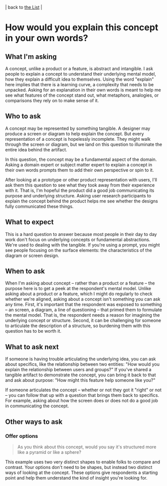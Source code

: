 | back to [the List](index.md) |

# How would you explain this concept in your own words?
## What I'm asking
A concept, unlike a product or a feature, is abstract and intangible. I ask people to explain a concept to understand their underlying mental model, how they explain a difficult idea to themselves. Using the word "explain" here implies that there is a learning curve, a complexity that needs to be unpacked. Asking for an explanation in their own words is meant to help me see what features of the concept stand out, what metaphors, analogies, or comparisons they rely on to make sense of it.

## Who to ask
A concept may be represented by something tangible. A designer may produce a screen or diagram to help explain the concept. But every representation of a concept is hopelessly incomplete. They might walk through the screen or diagram, but we land on this question to illuminate the entire idea behind the artifact.

In this question, the concept may be a fundamental aspect of the domain. Asking a domain expert or subject matter expert to explain a concept in their own words prompts them to add their own perspective or spin to it.

After looking at a prototype or other product representation with users, I'll ask them this question to see what they took away from their experience with it. That is, I'm hopeful the product did a good job communicating its purpose and underlying structure. Asking user research participants to explain the concept behind the product helps me see whether the designs fully communicated these things.

## What to expect
This is a hard question to answer because most people in their day to day work don't focus on underlying concepts or fundamental abstractions. We're used to dealing with the tangible. If you're using a prompt, you might see people focusing on the surface elements: the characteristics of the diagram or screen design. 

## When to ask
When I'm asking about concept – rather than a product or a feature – the purpose here is to get a peek at the respondent's mental model. Unlike asking about a product or a feature, which I might do regularly to check whether we're aligned, asking about a concept isn't something you can ask any time. First, it's important that the respondent was exposed to something – an screen, a diagram, a line of questioning – that primed them to formulate the mental model. That is, the respondent needs a reason for imagining the underlying concept or structure. Second, it can be challenging for someone to articulate the description of a structure, so burdening them with this question has to be worth it.

## What to ask next
If someone is having trouble articulating the underlying idea, you can ask about specifics, like the relationship between two entities: "How would you explain the relationship between users and groups?" If you've shared a tangible artifact to demonstrate the concept, you can bring it back to that and ask about purpose: "How might this feature help someone like you?"

If someone articulates the concept – whether or not they got it "right" or not – you can follow that up with a question that brings them back to specifics. For example, asking about how the screen does or does not do a good job in communicating the concept.

## Other ways to ask
### Offer options
> As you think about this concept, would you say it's structured more like a pyramid or like a sphere?

This example uses two very distinct shapes to enable folks to compare and contrast. Your options don't need to be shapes, but instead two distinct ways of looking at the concept. These options give respondents a starting point and help them understand the kind of insight you're looking for.

